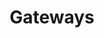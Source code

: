 ﻿---
title: Gateways
description: Nutzen Sie Gateways für die Integration von ISDN- und Analoger-Technologien wie Fax-Geräte oder ISDN-Anschlüsse
icon: "fa fa-hdd"
type : "pages"
weight : 7
---